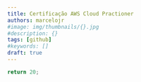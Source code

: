 ```yaml
---
title: Certificação AWS Cloud Practioner
authors: marcelojr
#image: img/thumbnails/{}.jpg
#description: {}
tags: [github]
#keywords: []
draft: true
---
```


<!-- truncate -->

```js
return 20;
```
